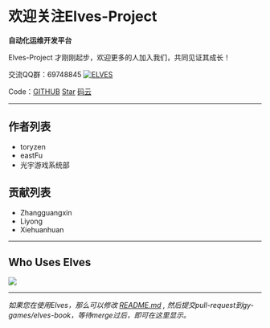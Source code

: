 # 欢迎关注Elves-Project

**自动化运维开发平台**

Elves-Project 才刚刚起步，欢迎更多的人加入我们，共同见证其成长！

交流QQ群：69748845 <a target="_blank" href="//shang.qq.com/wpa/qunwpa?idkey=dfc4404559856ad1c518bff273b35869d0fda18b3ecbdada1dd74c600dcd34b0"><img border="0" src="//pub.idqqimg.com/wpa/images/group.png" alt="ELVES" title="ELVES"></a>

Code：[GITHUB](https://github.com/gy-games/elves) <a class="github-button" href="https://github.com/gy-games/elves" data-icon="octicon-star" data-show-count="true" aria-label="Star gy-games/elves on GitHub">Star</a> [码云](http://git.oschina.net/gy-games/elves) <script src='//git.oschina.net/gy-games/elves/star_widget_preview'></script>

---

## 作者列表

* toryzen
* eastFu
* 光宇游戏系统部

## 贡献列表

* Zhangguangxin
* Liyong
* Xiehuanhuan

---

## Who Uses Elves

[![](http://www.gyyxol.cn/images/logo.png)](http://www.gyyxol.cn)

---

_如果您在使用Elves，那么可以修改 _[_README.md_](https://github.com/gy-games/elves-book/blob/master/README.md)_ , 然后提交pull-request到gy-games/elves-book，等待merge过后，即可在这里显示。_

